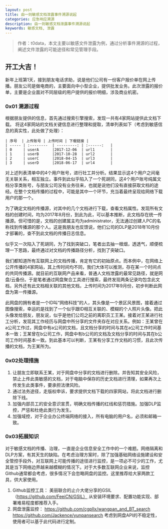 ```yaml
---
layout: post
title: 由一则敏感文档泄露事件溯源说起
categories: 应急响应溯源
description: 由一则敏感文档泄露事件溯源说起
keywords: 敏感文档, 泄露
---
```


> 作者：t0data，本文主要以敏感文件泄露为例，通过分析事件溯源的过程，阐述文件泄露的可能途径和常见管理手段。

## 开工大吉！

新年上班第1天，接到朋友电话求助，说是他们公司有一份客户报价单在网上传播。朋友公司是做电商的，主要面向中小型企业，提供批发业务。此次泄露的报价单，主要是企业面对不同层级的用户提供的报价明细，涉及商业机密。

### 0x01 溯源过程
根据朋友提供的信息，首先通过搜索引擎搜索，发现一共有4家网站提供此文档下载。
将这4家网站的文档关键信息进行整理和提取，清单列表如下（考虑到敏感信息的真实性，此处做了处理）：


    | 序号  | 上传账号 | 上传时间 | 下载链接 |
    | ----- | :--------  | ---------: | :------:   |
    | 0     | userA      |2017-12-06  | url1       |
    | 1     | userB      |2017-10-28  | url2       |
    | 2     | userC      |2018-04-15  | url3       |
    | 3     | userD      |2018-06-17  | url4       |
	
对上述列表清单中的4个用户账号，进行社工并分析。结果显示这4个用户之间毫无关联关系，相互独立。事件到此似乎陷入了一个死胡同，这4个用户账号纯属文档分享类账号，与朋友公司没有业务往来，也就是说他们没有直接获取文档的途经。在整个文档传播的过程中，可能是其中一个环节，充当着最终呈现给网络下载用户的那一个。

为了确定文档的传播源，对其中的几个文档进行下载，查看文档属性。发现所有文档的创建时间，均为2017年8月份，到此为此，可以基本推断，此文档存在统一传播源。但可惜的是，文档的创建属主均为administrator，无法通过创建人PC的名称找到传播源的那个人。这是我朋友也反馈说，他们公司的DLP是2018年10月份才部署的，查不到此文档的传播日志信息。

似乎又一次陷入了死胡同，为了找到突破口，笔者出去抽一根烟，透透气，顺便梳理一下思路，最终通过对文档的传播路径分析，找到了突破口。

我们都知道所有互联网上的文档传播，肯定有它的初始原点。而本例中，在网络上公开传播的4家网站，其上传时间均不同，我们大体可以推测，存在某一个时间点的共同传播源。就目前的互联网产品来看，普通人文档泄露的最常见路径，就是网盘/云备份。于是笔者通过网盘聚合工具进行搜索，最终发现两条记录均包含此文档，另外还有此文档相关联的其他文档，上传时间为2017年9月份，初步判断此网盘为第一传播源。

此网盘的拥有者是一个ID叫“网络科技”的人，其头像是一个景区风景图，接着通过图像搜索，幸运的是找到了一个似乎跟ID相互关联的、模糊的个人照片头像。把此头像发给朋友，朋友说，似乎是他们公司之前的离职员工王某。接着对王某进行社工分析，发现其工作经历与网盘中所分享的文件夹存在对应关系。例如：王某曾在a公司工作过，网盘中有a公司的文档，且文档分享的时间与其在a公司工作时间基本一致；王某曾在b公司工作，网盘中有b公司的文档及文档分享的时间与其在b公司工作时间基本一致。到此基本可以判断，王某有分享工作文档的习惯，且此次传播的文档，为王某所为。

### 0x02处理措施

1. 让朋友立即联系王某，对于网盘中分享的文档进行删除。并告知其安全风险，禁止上传此类敏感的文档，对于电脑中保存的历史文档进行清理，如果再次上传发生此类事件，要承担法律风险。
2. 通过法务途径，走版权申诉，要求提供文档下载的四家网站，将此文档进行删除下线。
3. 加强内部员工的安全意识宣贯，明确文档传播的红线和惩罚措施。加强DLP监控，严惩和杜绝此类行为发生。
4. 加强域控，对于企业办公终端网络的接入，所有电脑的用户名，必须和邮箱一致。

### 0x03拓展知识
对于敏感文档的传播、治理，一直是企业信息安全工作中的一个难题。网络隔离和DLP方案，有其天生的缺陷。在考虑治理方案时，除了加强基础网络设施建设和安全管控手段外，对互联网上可能传播的途径进行监控，是一项必不可少的工作，尤其是当下网络边界越来越模糊的情况下。对于大多数互联网企业来说，监控Github通常都会考虑，很多情况下会忽略网盘的监控。这里推荐给大家两款工具，供大家使用。
1. Github监控工具：
美丽联合的止介大佬分享的GSIL
（https://github.com/FeeiCN/GSIL）
从安装环境要求、配置功能实现、部署难易程度都推荐入手。
2. 网盘泄露监控：
https://github.com/cgpllx/wangpan_and_BT_search
https://github.com/Jackence/yunpansearch
考虑到网盘API的不稳定性，使用者可以基于此代码进行定制。

